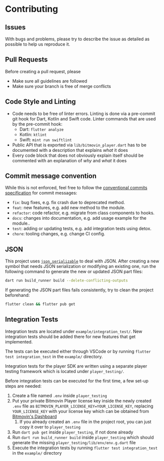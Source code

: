 # Contributing

## Issues

With bugs and problems, please try to describe the issue as detailed as possible to help us reproduce it.

## Pull Requests

Before creating a pull request, please

- Make sure all guidelines are followed
- Make sure your branch is free of merge conflicts

## Code Style and Linting

- Code needs to be free of linter errors. Linting is done via a pre-commit git hook for Dart, Kotlin and Swift code. Linter commands that are used by the pre-commit hook:
    - Dart: `flutter analyze`
    - Kotlin: `ktlint`
    - Swift: `mint run swiftlint`
- Public API that is exported via `lib/bitmovin_player.dart` has to be documented with a description that explains _what_ it does
- Every code block that does not obviously explain itself should be commented with an explanation of _why_ and _what_ it does

## Commit message convention

While this is not enforced, feel free to follow the [conventional commits specification](https://www.conventionalcommits.org/en) for commit messages:

- `fix`: bug fixes, e.g. fix crash due to deprecated method.
- `feat`: new features, e.g. add new method to the module.
- `refactor`: code refactor, e.g. migrate from class components to hooks.
- `docs`: changes into documentation, e.g. add usage example for the module..
- `test`: adding or updating tests, e.g. add integration tests using detox.
- `chore`: tooling changes, e.g. change CI config.

## JSON

This project uses [`json_serializable`](https://pub.dev/packages/json_serializable) to deal with JSON. After creating
a new symbol that needs JSON serialization or modifying an existing one, run the following command to generate the new or updated JSON
part files:

```bash
dart run build_runner build --delete-conflicting-outputs
```

If generating the JSON part files fails consistently, try to clean the project beforehand:

```bash
flutter clean && flutter pub get
```

## Integration Tests

Integration tests are located under `example/integration_test/`. New integration tests should be added there for new 
features that get implemented.

The tests can be executed either through VSCode or by running `flutter test integration_test` in the `example/` 
directory.

Integration tests for the player SDK are written using a separate player testing framework which is located 
under `player_testing/`.

Before integration tests can be executed for the first time, a few set-up steps are needed:
1. Create a file named `.env` inside `player_testing`
1. Put your private Bitmovin Player license key inside the newly created `.env` file as `BITMOVIN_PLAYER_LICENSE_KEY=YOUR_LICENSE_KEY`, replacing `YOUR_LICENSE_KEY` with your license key which can be obtained from [Bitmovin's Dashboard](https://bitmovin.com/dashboard)
    1. If you already created an `.env` file in the project root, you can just copy it over to `player_testing`
1. Run `dart pub get` inside `player_testing`, if not done already
1. Run `dart run build_runner build` inside `player_testing` which should generate the missing `player_testing/lib/env/env.g.dart` file
1. Execute the integration tests by running `flutter test integration_test` in the `example/` directory
